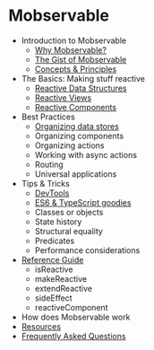 # Mobservable

* Introduction to Mobservable
  * [Why Mobservable?](README.md)
  * [The Gist of Mobservable](intro/overview.md)
  * [Concepts & Principles](intro/concepts.md)
* The Basics: Making stuff reactive
  * [Reactive Data Structures](core/reactive-state.md)
  * [Reactive Views](core/reactive-views.md)
  * [Reactive Components](core/reactive-component.md)
* Best Practices
  * [Organizing data stores](best/store.md)
  * Organizing components
  * Organizing actions
  * Working with async actions
  * Routing
  * Universal applications
* Tips & Tricks
  * [DevTools](best/devtools.md)
  * [ES6 & TypeScript goodies](best/syntax.md)
  * Classes or objects
  * State history
  * Structural equality
  * Predicates
  * Performance considerations
* [Reference Guide](refguide/api.md)
  * isReactive
  * makeReactive
  * extendReactive
  * sideEffect
  * reactiveComponent
* How does Mobservable work
* [Resources](LINKS.md)
* [Frequently Asked Questions](faq/faq.md)
